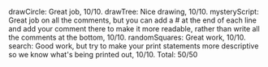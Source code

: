 drawCircle: Great job, 10/10. drawTree: Nice drawing, 10/10. mysteryScript: Great job on all the comments, but you can add a # at the end of each line and add your comment there to make it more readable, rather than write all the comments at the bottom, 10/10. randomSquares: Great work, 10/10. search: Good work, but try to make your print statements more descriptive so we know what's being printed out, 10/10. Total: 50/50
